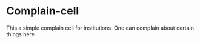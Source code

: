 # Complain-cell
This a simple complain cell for institutions. 
One can complain about certain things here
